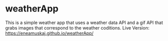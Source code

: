 # weatherApp

This is a simple weather app that uses a weather data API and a gif API that grabs images that correspond to the weather coditions.
Live Version: https://eneamuskaj.github.io/weatherApp/
